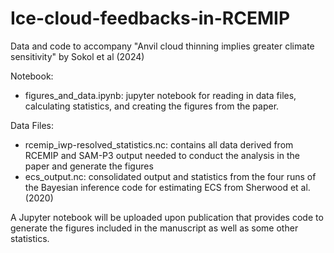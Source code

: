 # Ice-cloud-feedbacks-in-RCEMIP
Data and code to accompany "Anvil cloud thinning implies greater climate sensitivity" by Sokol et al (2024)

Notebook:
 - figures_and_data.ipynb: jupyter notebook for reading in data files, calculating statistics, and creating the figures from the paper.
   
Data Files:
 - rcemip_iwp-resolved_statistics.nc: contains all data derived from RCEMIP and SAM-P3 output needed to conduct the analysis in the paper and generate the figures
 - ecs_output.nc: consolidated output and statistics from the four runs of the Bayesian inference code for estimating ECS from Sherwood et al. (2020) 

A Jupyter notebook will be uploaded upon publication that provides code to generate the figures included in the manuscript as well as some other statistics.
